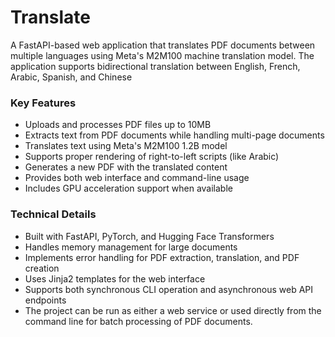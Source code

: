 # Translate
A FastAPI-based web application that translates PDF documents between multiple languages using Meta's M2M100 machine translation model. The application supports bidirectional translation between English, French, Arabic, Spanish, and Chinese 

### Key Features
- Uploads and processes PDF files up to 10MB
- Extracts text from PDF documents while handling multi-page documents
- Translates text using Meta's M2M100 1.2B model
- Supports proper rendering of right-to-left scripts (like Arabic)
- Generates a new PDF with the translated content
- Provides both web interface and command-line usage
- Includes GPU acceleration support when available

### Technical Details
- Built with FastAPI, PyTorch, and Hugging Face Transformers
- Handles memory management for large documents
- Implements error handling for PDF extraction, translation, and PDF creation
- Uses Jinja2 templates for the web interface
- Supports both synchronous CLI operation and asynchronous web API endpoints
- The project can be run as either a web service or used directly from the command line for batch processing of PDF documents.